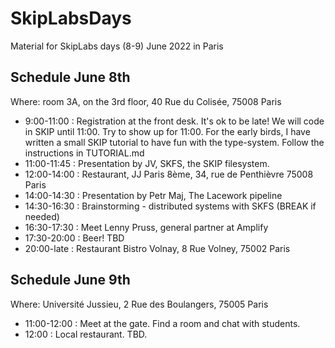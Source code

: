 # SkipLabsDays
Material for SkipLabs days (8-9) June 2022 in Paris

## Schedule June 8th

Where: room 3A, on the 3rd floor, 40 Rue du Colisée, 75008 Paris

- 9:00-11:00  : Registration at the front desk. It's ok to be late! We will code in SKIP until 11:00. Try to show up for 11:00. For the early birds, I have written a small SKIP tutorial to have fun with the type-system. Follow the instructions in TUTORIAL.md
- 11:00-11:45 : Presentation by JV, SKFS, the SKIP filesystem.
- 12:00-14:00 : Restaurant, JJ Paris 8ème, 34, rue de Penthièvre 75008 Paris
- 14:00-14:30 : Presentation by Petr Maj, The Lacework pipeline
- 14:30-16:30 : Brainstorming - distributed systems with SKFS (BREAK if needed)
- 16:30-17:30 : Meet Lenny Pruss, general partner at Amplify
- 17:30-20:00 : Beer! TBD
- 20:00-late  : Restaurant Bistro Volnay, 8 Rue Volney, 75002 Paris

## Schedule June 9th

Where: Université Jussieu, 2 Rue des Boulangers, 75005 Paris

- 11:00-12:00  : Meet at the gate. Find a room and chat with students.
- 12:00        : Local restaurant. TBD.
